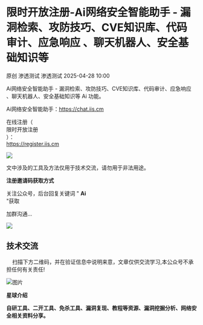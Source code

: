 #  限时开放注册-Ai网络安全智能助手 - 漏洞检索、攻防技巧、CVE知识库、代码审计、应急响应 、聊天机器人、安全基础知识等   
原创 渗透测试  渗透测试   2025-04-28 10:00  
  
Ai网络安全智能助手 - 漏洞检索、攻防技巧、CVE知识库、代码审计、应急响应 、聊天机器人、安全基础知识等 Ai 功能。  
  
Ai网络安全智能助手：https://chat.iis.cm  
  
在线注册（  
限时开放注册  
）：  
https://register.iis.cm  
  
![](https://mmbiz.qpic.cn/sz_mmbiz_png/z3TOtprWtZ9urKa2fz4xZhsVXbahibRiaEeaOvdGl1JO7r9kLt3bYwwdPYB9Bmy3LGSNqsNibYksrXrUM4QMLWeTw/640?wx_fmt=png&from=appmsg "")  
  
文中涉及的工具及方法仅用于技术交流，请勿用于非法用途。  
  
**注册邀请码获取方式**  
  
关注公众号，后台回复关键词 " **Ai**  
"获取  
  
  
加群沟通...  
  
  
![](https://mmbiz.qpic.cn/sz_mmbiz_jpg/z3TOtprWtZibhF69oM23mRspI9KOq5HCBsEg0S2vGM9VWQgYBGfd5hYuWqM9zBL8k9gWGB1A9mtWaiamkWPAiaMRA/640?wx_fmt=jpeg&from=appmsg "")  
  
## 技术交流  
  
    扫描下方二维码，并在验证信息中说明来意，文章仅供交流学习,本公众号不承担任何有关责任!  
  
![图片](https://mmbiz.qpic.cn/mmbiz_jpg/z3TOtprWtZibxicaHzm6icoKWFPFB9gcBcv3aWA5wEMcgOXfZpDoqgYicfibMPBzx2Jle7p28TWsEGCdgwsDRwhUy2w/640?wx_fmt=other&wxfrom=5&wx_lazy=1&wx_co=1&tp=webp "")  
  
**星球介绍**  
  
**自研工具、二开工具、免杀工具、漏洞复现、教程等资源、漏洞挖掘分析、网络安全相关资料分享。**  
  
